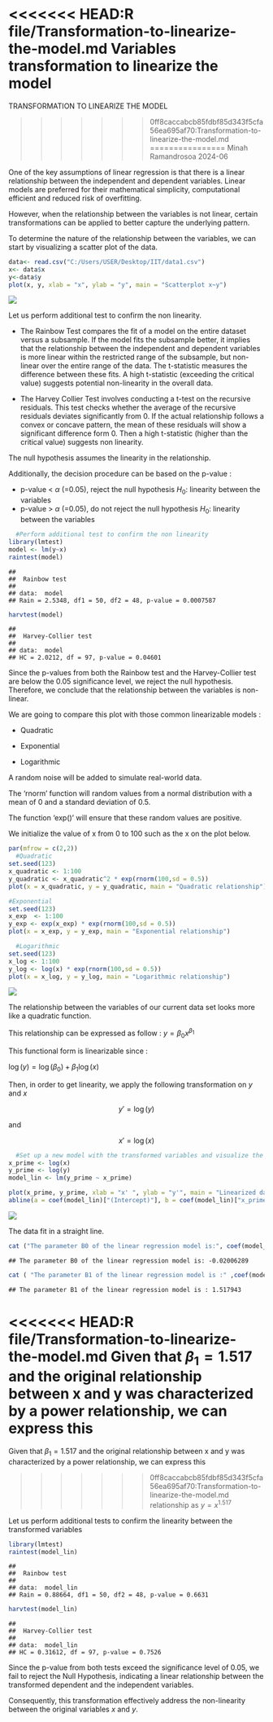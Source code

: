 <<<<<<< HEAD:R file/Transformation-to-linearize-the-model.md
Variables transformation to linearize the model
=======
TRANSFORMATION TO LINEARIZE THE MODEL
>>>>>>> 0ff8caccabcb85fdbf85d343f5cfa56ea695af70:Transformation-to-linearize-the-model.md
================
Minah Ramandrosoa
2024-06

One of the key assumptions of linear regression is that there is a
linear relationship between the independent and dependent variables.
Linear models are preferred for their mathematical simplicity,
computational efficient and reduced risk of overfitting.

However, when the relationship between the variables is not linear,
certain transformations can be applied to better capture the underlying
pattern.

To determine the nature of the relationship between the variables, we
can start by visualizing a scatter plot of the data.

``` r
data<- read.csv("C:/Users/USER/Desktop/IIT/data1.csv")
x<- data$x
y<-data$y
plot(x, y, xlab = "x", ylab = "y", main = "Scatterplot x~y")
```

![](Transformation-to-linearize-the-model_files/figure-gfm/unnamed-chunk-1-1.png)<!-- -->

Let us perform additional test to confirm the non linearity.

- The Rainbow Test compares the fit of a model on the entire dataset
  versus a subsample. If the model fits the subsample better, it implies
  that the relationship between the independent and dependent variables
  is more linear within the restricted range of the subsample, but
  non-linear over the entire range of the data. The t-statistic measures
  the difference between these fits. A high t-statistic (exceeding the
  critical value) suggests potential non-linearity in the overall data.

- The Harvey Collier Test involves conducting a t-test on the recursive
  residuals. This test checks whether the average of the recursive
  residuals deviates significantly from 0. If the actual relationship
  follows a convex or concave pattern, the mean of these residuals will
  show a significant difference form 0. Then a high t-statistic (higher
  than the critical value) suggests non linearity.

The null hypothesis assumes the linearity in the relationship.

Additionally, the decision procedure can be based on the p-value :

- p-value \< $\alpha$ (=0.05), reject the null hypothesis $H_0 :$
  linearity between the variables
- p-value \> $\alpha$ (=0.05), do not reject the null hypothesis $H_0 :$
  linearity between the variables

``` r
  #Perform additional test to confirm the non linearity
library(lmtest)
model <- lm(y~x)
raintest(model)
```

    ## 
    ##  Rainbow test
    ## 
    ## data:  model
    ## Rain = 2.5348, df1 = 50, df2 = 48, p-value = 0.0007587

``` r
harvtest(model)
```

    ## 
    ##  Harvey-Collier test
    ## 
    ## data:  model
    ## HC = 2.0212, df = 97, p-value = 0.04601

Since the p-values from both the Rainbow test and the Harvey-Collier
test are below the 0.05 significance level, we reject the null
hypothesis. Therefore, we conclude that the relationship between the
variables is non-linear.

We are going to compare this plot with those common linearizable models
:

- Quadratic

- Exponential

- Logarithmic

A random noise will be added to simulate real-world data.

The ‘rnorm’ function will random values from a normal distribution with
a mean of 0 and a standard deviation of 0.5.

The function ‘exp()’ will ensure that these random values are positive.

We initialize the value of x from 0 to 100 such as the x on the plot
below.

``` r
par(mfrow = c(2,2))
  #Quadratic 
set.seed(123)
x_quadratic <- 1:100
y_quadratic <- x_quadratic^2 * exp(rnorm(100,sd = 0.5))
plot(x = x_quadratic, y = y_quadratic, main = "Quadratic relationship")

#Exponential
set.seed(123)
x_exp  <- 1:100
y_exp <- exp(x_exp) * exp(rnorm(100,sd = 0.5))
plot(x = x_exp, y = y_exp, main = "Exponential relationship")

  #Logarithmic
set.seed(123)
x_log <- 1:100
y_log <- log(x) * exp(rnorm(100,sd = 0.5))
plot(x = x_log, y = y_log, main = "Logarithmic relationship")
```

![](Transformation-to-linearize-the-model_files/figure-gfm/unnamed-chunk-3-1.png)<!-- -->

The relationship between the variables of our current data set looks
more like a quadratic function.

This relationship can be expressed as follow : $y = \beta_0x^{\beta_1}$

This functional form is linearizable since :

$\log(y) = \log(\beta_0) + \beta_1 \log(x)$

Then, in order to get linearity, we apply the following transformation
on $y$ and $x$

$$
y' = \log(y)
$$

and

$$
x' = \log(x)
$$

``` r
  #Set up a new model with the transformed variables and visualize the new plot
x_prime <- log(x)
y_prime <- log(y)
model_lin <- lm(y_prime ~ x_prime)

plot(x_prime, y_prime, xlab = "x' ", ylab = "y'", main = "Linearized data")
abline(a = coef(model_lin)["(Intercept)"], b = coef(model_lin)["x_prime"])
```

![](Transformation-to-linearize-the-model_files/figure-gfm/unnamed-chunk-4-1.png)<!-- -->

The data fit in a straight line.

``` r
cat ("The parameter B0 of the linear regression model is:", coef(model_lin)["(Intercept)"],"\n" )
```

    ## The parameter B0 of the linear regression model is: -0.02006289

``` r
cat ( "The parameter B1 of the linear regression model is :" ,coef(model_lin)["x_prime"])
```

    ## The parameter B1 of the linear regression model is : 1.517943

<<<<<<< HEAD:R file/Transformation-to-linearize-the-model.md
Given that $\beta_1 = 1.517$ and the original relationship between x and
y was characterized by a power relationship, we can express this
=======
Given that $\beta_1 = 1.517$ and the original relationship between x and y
was characterized by a power relationship, we can express this
>>>>>>> 0ff8caccabcb85fdbf85d343f5cfa56ea695af70:Transformation-to-linearize-the-model.md
relationship as $y=x^{1.517}$

Let us perform additional tests to confirm the linearity between the
transformed variables

``` r
library(lmtest)
raintest(model_lin)
```

    ## 
    ##  Rainbow test
    ## 
    ## data:  model_lin
    ## Rain = 0.88664, df1 = 50, df2 = 48, p-value = 0.6631

``` r
harvtest(model_lin)
```

    ## 
    ##  Harvey-Collier test
    ## 
    ## data:  model_lin
    ## HC = 0.31612, df = 97, p-value = 0.7526

Since the p-value from both tests exceed the significance level of 0.05,
we fail to reject the Null Hypothesis, indicating a linear relationship
between the transformed dependent and the independent variables.

Consequently, this transformation effectively address the non-linearity
between the original variables $x$ and $y$.
